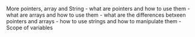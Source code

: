 More pointers, array and String
	- what are pointers and how to use them
	- what are arrays and how to use them
	- what are the differences betxeen pointers and arrays
	- how to use strings and how to manipulate them
	- Scope of variables
